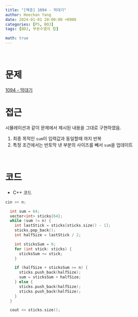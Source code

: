 ```yaml
---
title: "[백준] 1094 - 막대기"
author: Heechan Yang
date: 2024-01-01 20:00:00 +0900
categories: [PS, BOJ]
tags: [BOJ, 부분수열의 합]

math: true
---
```


<br/>

# **문제**

[1094 - 막대기](https://www.acmicpc.net/problem/1094)

# **접근**

시뮬레이션과 같이 문제에서 제시된 내용을 그대로 구현하였음.
1. 최종 목적인 `sum`이 입력값과 동일할때 까지 반복
2. 특정 조건에서는 반토막 낸 부분의 사이즈를 빼서 `sum`을 업데이트


<br/>

# **코드**

- C++ 코드

```cpp
cin >> n;

  int sum = 64;
  vector<int> sticks{64};
  while (sum != n) {
    int lastStick = sticks[sticks.size() - 1];
    sticks.pop_back();
    int halfSize = lastStick / 2;

    int sticksSum = 0;
    for (int stick: sticks) {
      sticksSum += stick;
    }

    if (halfSize + sticksSum >= n) {
      sticks.push_back(halfSize);
      sum = sticksSum + halfSize;
    } else {
      sticks.push_back(halfSize);
      sticks.push_back(halfSize);
    }
  }

  cout << sticks.size();
```

<br/>
